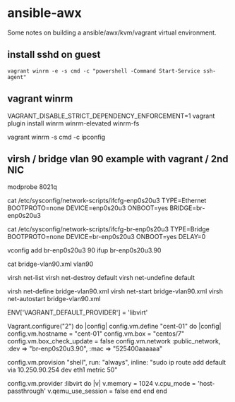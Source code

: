 # ansible-awx

Some notes on building a ansible/awx/kvm/vagrant virtual environment.



## install sshd on guest
`vagrant winrm -e -s cmd -c "powershell -Command Start-Service ssh-agent"`

##  vagrant winrm
VAGRANT_DISABLE_STRICT_DEPENDENCY_ENFORCEMENT=1 vagrant plugin install winrm winrm-elevated winrm-fs

vagrant winrm -s cmd -c ipconfig

## virsh / bridge vlan 90 example with vagrant / 2nd NIC
modprobe 8021q

cat /etc/sysconfig/network-scripts/ifcfg-enp0s20u3 
TYPE=Ethernet
BOOTPROTO=none
DEVICE=enp0s20u3
ONBOOT=yes
BRIDGE=br-enp0s20u3

cat /etc/sysconfig/network-scripts/ifcfg-br-enp0s20u3 
TYPE=Bridge
BOOTPROTO=none
DEVICE=br-enp0s20u3
ONBOOT=yes
DELAY=0

vconfig add br-enp0s20u3 90
ifup br-enp0s20u3.90

cat bridge-vlan90.xml
<network>
  <name>vlan90</name>
  <forward mode='bridge'/>
  <bridge name='br-enp0s20u3.90' />
</network>

virsh net-list
virsh net-destroy default
virsh net-undefine default

virsh net-define bridge-vlan90.xml
virsh net-start bridge-vlan90.xml
virsh net-autostart bridge-vlan90.xml

ENV['VAGRANT_DEFAULT_PROVIDER'] = 'libvirt'

Vagrant.configure("2") do |config|
  config.vm.define "cent-01" do |config|
  config.vm.hostname = "cent-01"
  config.vm.box = "centos/7"
  config.vm.box_check_update = false
  config.vm.network :public_network,  :dev => "br-enp0s20u3.90", :mac => "525400aaaaaa"

  config.vm.provision "shell",
    run: "always",
    inline: "sudo ip route add default via 10.250.90.254 dev eth1 metric 50"

  config.vm.provider :libvirt do |v|
    v.memory = 1024
    v.cpu_mode = 'host-passthrough'
    v.qemu_use_session = false
    end
  end
end




